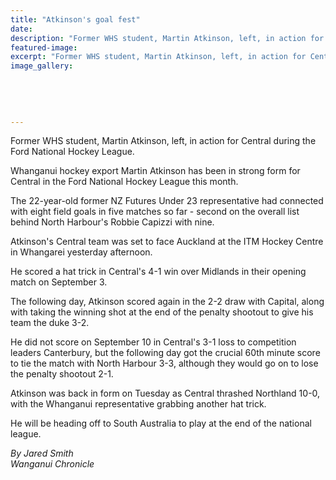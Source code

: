 ```yaml
---
title: "Atkinson's goal fest"
date: 
description: "Former WHS student, Martin Atkinson, left, in action for Central during the Ford National Hockey League, Wanganui Chronicle article on 16/9/16..."
featured-image: 
excerpt: "Former WHS student, Martin Atkinson, left, in action for Central during the Ford National Hockey League."
image_gallery:
	
	
	
	
	
---
```


<p>Former WHS student, Martin Atkinson, left, in action for Central during the Ford National Hockey League.</p>
<p>Whanganui hockey export Martin Atkinson has been in strong form for Central in the Ford National Hockey League this month.</p>
<p>The 22-year-old former NZ Futures Under 23 representative had connected with eight field goals in five matches so far - second on the overall list behind North Harbour's Robbie Capizzi with nine.</p>
<p>Atkinson's Central team was set to face Auckland at the ITM Hockey Centre in Whangarei yesterday afternoon.</p>
<p>He scored a hat trick in Central's 4-1 win over Midlands in their opening match on September 3.</p>
<p>The following day, Atkinson scored again in the 2-2 draw with Capital, along with taking the winning shot at the end of the penalty shootout to give his team the duke 3-2.</p>
<p>He did not score on September 10 in Central's 3-1 loss to competition leaders Canterbury, but the following day got the crucial 60th minute score to tie the match with North Harbour 3-3, although they would go on to lose the penalty shootout 2-1.</p>
<p>Atkinson was back in form on Tuesday as Central thrashed Northland 10-0, with the Whanganui representative grabbing another hat trick.</p>
<p>He will be heading off to South Australia to play at the end of the national league.</p>
<p><em>By Jared Smith</em><br /><em>Wanganui Chronicle&nbsp;</em></p>

